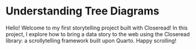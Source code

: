 # Understanding Tree Diagrams

Hello! Welcome to my first storytelling project built with Closeread! In this project, I explore how to bring a data story to the web using the Closeread library: a scrollytelling framework built upon Quarto. Happy scrolling!